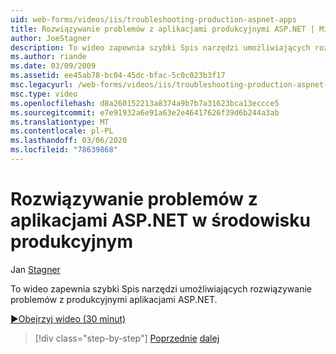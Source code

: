 ```yaml
---
uid: web-forms/videos/iis/troubleshooting-production-aspnet-apps
title: Rozwiązywanie problemów z aplikacjami produkcyjnymi ASP.NET | Microsoft Docs
author: JoeStagner
description: To wideo zapewnia szybki Spis narzędzi umożliwiających rozwiązywanie problemów z produkcyjnymi aplikacjami ASP.NET.
ms.author: riande
ms.date: 03/09/2009
ms.assetid: ee45ab78-bc04-45dc-bfac-5c0c023b3f17
msc.legacyurl: /web-forms/videos/iis/troubleshooting-production-aspnet-apps
msc.type: video
ms.openlocfilehash: d8a260152213a8374a9b7b7a31623bca13eccce5
ms.sourcegitcommit: e7e91932a6e91a63e2e46417626f39d6b244a3ab
ms.translationtype: MT
ms.contentlocale: pl-PL
ms.lasthandoff: 03/06/2020
ms.locfileid: "78639868"
---
```

# <a name="troubleshooting-production-aspnet-apps"></a>Rozwiązywanie problemów z aplikacjami ASP.NET w środowisku produkcyjnym

Jan [Stagner](https://github.com/JoeStagner)

To wideo zapewnia szybki Spis narzędzi umożliwiających rozwiązywanie problemów z produkcyjnymi aplikacjami ASP.NET.

[&#9654;Obejrzyj wideo (30 minut)](https://channel9.msdn.com/Blogs/ASP-NET-Site-Videos/troubleshooting-production-aspnet-apps)

> [!div class="step-by-step"]
> [Poprzednie](feature-specific-delegated-management.md)
> [dalej](creating-a-site-with-iis7-manager.md)
